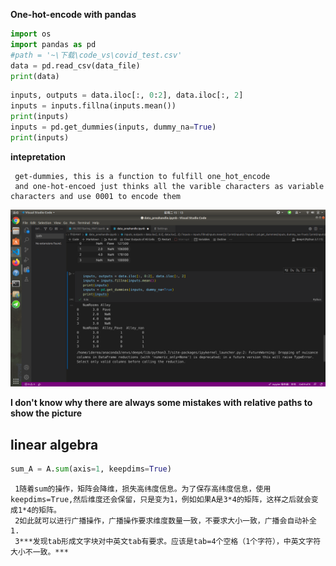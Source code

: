 **One-hot-encode with pandas**  
```python
import os
import pandas as pd
#path = '~\下载\code_vs\covid_test.csv'
data = pd.read_csv(data_file)
print(data)
```
```python
inputs, outputs = data.iloc[:, 0:2], data.iloc[:, 2]
inputs = inputs.fillna(inputs.mean())
print(inputs)
inputs = pd.get_dummies(inputs, dummy_na=True)
print(inputs)
```
**intepretation**  

     get-dummies, this is a function to fulfill one_hot_encode  
     and one-hot-encoed just thinks all the varible characters as variable  characters and use 0001 to encode them

![pandas.one-hot](https://github.com/pipiyea287/ubuntu_git_file/blob/main/picture/one_hot_encode.png)  

   **I don't know why there are always some mistakes with relative paths to show the picture**
## linear algebra  
```python
sum_A = A.sum(axis=1, keepdims=True)
```
     1随着sum的操作，矩阵会降维，损失高纬度信息。为了保存高纬度信息，使用keepdims=True,然后维度还会保留，只是变为1，例如如果A是3*4的矩阵，这样之后就会变成1*4的矩阵。  
     2如此就可以进行广播操作，广播操作要求维度数量一致，不要求大小一致，广播会自动补全1.
     3***发现tab形成文字块对中英文tab有要求。应该是tab=4个空格（1个字符），中英文字符大小不一致。***
